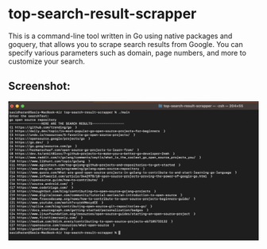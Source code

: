 # top-search-result-scrapper

This is a command-line tool written in Go using native packages and goquery, that allows you to scrape search results from Google. You can specify various parameters such as domain, page numbers, and more to customize your search.


## Screenshot:

![](https://github.com/sasidharansd/top-search-result-scrapper/blob/main/screenshot/search_result_SS.png)
